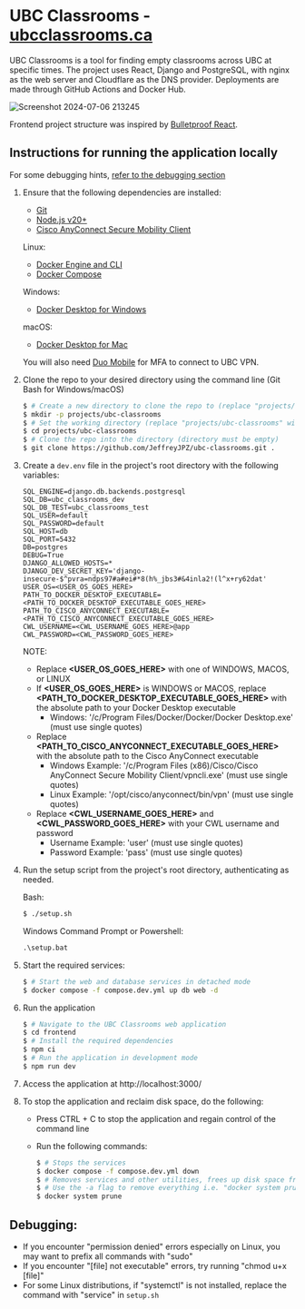 # UBC Classrooms - [ubcclassrooms.ca](https://ubcclassrooms.ca)

UBC Classrooms is a tool for finding empty classrooms across UBC at specific times. The project uses React, Django and PostgreSQL, with nginx as the web server and Cloudflare as the DNS provider. Deployments are made through GitHub Actions and Docker Hub.

![Screenshot 2024-07-06 213245](https://github.com/JeffreyJPZ/ubc-classrooms/assets/72636309/c63dc5a0-2953-4618-9f42-130771ed12a2)

Frontend project structure was inspired by [Bulletproof React](https://github.com/alan2207/bulletproof-react?tab=readme-ov-file#bulletproof-react-%EF%B8%8F-%EF%B8%8F).

## Instructions for running the application locally

For some debugging hints, [refer to the debugging section](#debugging)

1. Ensure that the following dependencies are installed:
   - [Git](https://git-scm.com/downloads)
   - [Node.js v20+](https://nodejs.org/en/download/package-manager)
   - [Cisco AnyConnect Secure Mobility Client](https://it.ubc.ca/services/email-voice-internet/myvpn/setup-documents)
   
   Linux:
   - [Docker Engine and CLI](https://docs.docker.com/engine/install/)
   - [Docker Compose](https://docs.docker.com/compose/install/)
   
   Windows:
   - [Docker Desktop for Windows](https://docs.docker.com/desktop/install/windows-install/)
   
   macOS:
   - [Docker Desktop for Mac](https://docs.docker.com/desktop/install/mac-install/)

   You will also need [Duo Mobile](https://duo.com/product/multi-factor-authentication-mfa/duo-mobile-app) for MFA to connect to UBC VPN.

2. Clone the repo to your desired directory using the command line (Git Bash for Windows/macOS)
   
    ```bash
    $ # Create a new directory to clone the repo to (replace "projects/ubc-classrooms" with whatever path you wish, or skip this step if your desired directory exists already)
    $ mkdir -p projects/ubc-classrooms
    $ # Set the working directory (replace "projects/ubc-classrooms" with the path to your desired directory)
    $ cd projects/ubc-classrooms
    $ # Clone the repo into the directory (directory must be empty)
    $ git clone https://github.com/JeffreyJPZ/ubc-classrooms.git .
    ```
    
3. Create a `dev.env` file in the project's root directory with the following variables:

   ```
   SQL_ENGINE=django.db.backends.postgresql
   SQL_DB=ubc_classrooms_dev
   SQL_DB_TEST=ubc_classrooms_test
   SQL_USER=default
   SQL_PASSWORD=default
   SQL_HOST=db
   SQL_PORT=5432
   DB=postgres
   DEBUG=True
   DJANGO_ALLOWED_HOSTS=*
   DJANGO_DEV_SECRET_KEY='django-insecure-$^pvra=ndps97#a#ei#*8(h%_jbs3#&4inla2!(l^x+ry62dat'
   USER_OS=<USER_OS_GOES_HERE>
   PATH_TO_DOCKER_DESKTOP_EXECUTABLE=<PATH_TO_DOCKER_DESKTOP_EXECUTABLE_GOES_HERE>
   PATH_TO_CISCO_ANYCONNECT_EXECUTABLE=<PATH_TO_CISCO_ANYCONNECT_EXECUTABLE_GOES_HERE>
   CWL_USERNAME=<CWL_USERNAME_GOES_HERE>@app
   CWL_PASSWORD=<CWL_PASSWORD_GOES_HERE>
   ```

   NOTE:
   - Replace **<USER_OS_GOES_HERE>** with one of WINDOWS, MACOS, or LINUX
   - If **<USER_OS_GOES_HERE>** is WINDOWS or MACOS, replace **<PATH_TO_DOCKER_DESKTOP_EXECUTABLE_GOES_HERE>** with the absolute path to your Docker Desktop executable
      - Windows: '/c/Program Files/Docker/Docker/Docker Desktop.exe' (must use single quotes)
   - Replace **<PATH_TO_CISCO_ANYCONNECT_EXECUTABLE_GOES_HERE>** with the absolute path to the Cisco AnyConnect executable
      - Windows Example: '/c/Program Files (x86)/Cisco/Cisco AnyConnect Secure Mobility Client/vpncli.exe' (must use single quotes)
      - Linux Example: '/opt/cisco/anyconnect/bin/vpn' (must use single quotes)
   - Replace **<CWL_USERNAME_GOES_HERE>** and **<CWL_PASSWORD_GOES_HERE>** with your CWL username and password
      - Username Example: 'user' (must use single quotes)
      - Password Example: 'pass' (must use single quotes)
   
4. Run the setup script from the project's root directory, authenticating as needed.

   Bash:
   
      ```bash
      $ ./setup.sh
      ```
   
   Windows Command Prompt or Powershell:
   
      ```cmd
      .\setup.bat
      ```
  
7. Start the required services:
   
    ```bash
    $ # Start the web and database services in detached mode
    $ docker compose -f compose.dev.yml up db web -d
    ```

8. Run the application
   
    ```bash
    $ # Navigate to the UBC Classrooms web application
    $ cd frontend
    $ # Install the required dependencies
    $ npm ci
    $ # Run the application in development mode
    $ npm run dev
    ```

9. Access the application at http://localhost:3000/

10. To stop the application and reclaim disk space, do the following:
   
    - Press CTRL + C to stop the application and regain control of the command line
    - Run the following commands:
    
      ```bash
      $ # Stops the services
      $ docker compose -f compose.dev.yml down
      $ # Removes services and other utilities, frees up disk space from dangling images
      $ # Use the -a flag to remove everything i.e. "docker system prune -a"
      $ docker system prune
      ```

## Debugging:
- If you encounter "permission denied" errors especially on Linux, you may want to prefix all commands with "sudo"
- If you encounter "[file] not executable" errors, try running "chmod u+x [file]"
- For some Linux distributions, if "systemctl" is not installed, replace the command with "service" in `setup.sh`

